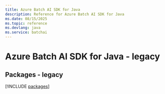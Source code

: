 ```yaml
---
title: Azure Batch AI SDK for Java
description: Reference for Azure Batch AI SDK for Java
ms.date: 08/15/2025
ms.topic: reference
ms.devlang: java
ms.service: batchai
---
```

# Azure Batch AI SDK for Java - legacy
## Packages - legacy
[!INCLUDE [packages](batch-ai-index.md)]